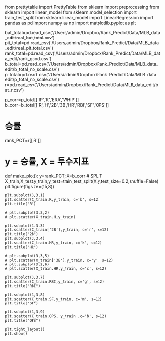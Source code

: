 from prettytable import PrettyTable
from sklearn import preprocessing
from sklearn import linear_model
from sklearn.model_selection import train_test_split
from sklearn.linear_model import LinearRegression
import pandas as pd
import numpy as np
import matplotlib.pyplot as plt

bat_total=pd.read_csv('/Users/admin/Dropbox/Rank_Predict/Data/MLB_data_edit/real_bat_total.csv')
pit_total=pd.read_csv('/Users/admin/Dropbox/Rank_Predict/Data/MLB_data_edit/real_pit_total.csv')
rank_total=pd.read_csv('/Users/admin/Dropbox/Rank_Predict/Data/MLB_data_edit/rank_good.csv')
b_total=pd.read_csv('/Users/admin/Dropbox/Rank_Predict/Data/MLB_data_edit/b_total_no_scale.csv')
p_total=pd.read_csv('/Users/admin/Dropbox/Rank_Predict/Data/MLB_data_edit/p_total_no_scale.csv')
r=pd.read_csv('/Users/admin/Dropbox/Rank_Predict/Data/MLB_data_edit/bat_r.csv')

p_corr=p_total[['IP','K','ERA','WHIP']]
b_corr=b_total[['R','H','2B','3B','HR','RBI','SF','OPS']]

# 승률
rank_PCT=r[['R']]

# y = 승률, X = 투수지표
def make_plot():
    y=rank_PCT; X=b_corr
    # SPLIT
    X_train,X_test,y_train,y_test=train_test_split(X,y,test_size=0.2,shuffle=False)
    plt.figure(figsize=(15,8))

    plt.subplot(3,3,1)
    plt.scatter(X_train.R,y_train, c='b', s=12)
    plt.title("R")

    # plt.subplot(3,3,2)
    # plt.scatter(X_train.H,y_train)

    plt.subplot(3,3,3)
    plt.scatter(X_train['2B'],y_train, c='r', s=12)
    plt.title("2B")
    plt.subplot(3,3,4)
    plt.scatter(X_train.HR,y_train, c='k', s=12)
    plt.title("HR")

    # plt.subplot(3,3,5)
    # plt.scatter(X_train['3B'],y_train, c='y', s=12)
    # plt.subplot(3,3,6)
    # plt.scatter(X_train.HR,y_train, c='c', s=12)

    plt.subplot(3,3,7)
    plt.scatter(X_train.RBI,y_train, c='g', s=12)
    plt.title("RBI")

    plt.subplot(3,3,8)
    plt.scatter(X_train.SF,y_train, c='m', s=12)
    plt.title("SF")

    plt.subplot(3,3,9)
    plt.scatter(X_train.OPS, y_train ,c='b', s=12)
    plt.title("OPS")

    plt.tight_layout()
    plt.show()